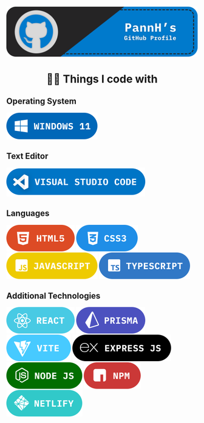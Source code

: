 <p align="center">
  <img src="./assets/banner.svg" alt="Profile Banner"/>
</p>

<h1 align="center">👨‍💻 Things I code with</h1>
<h2>Operating System</h2>

[![Windows 11](./assets/badge_windows11.svg)](https://www.microsoft.com/en-us/windows/windows-11)

<h2>Text Editor</h2>

[![Visual Studio Code](./assets/badge_visualstudiocode.svg)](https://code.visualstudio.com/)

<h2>Languages</h2>

[![HTML5](./assets/badge_html5.svg)](https://developer.mozilla.org/en-US/docs/Web/HTML) [![CSS3](./assets/badge_css3.svg)](https://developer.mozilla.org/en-US/docs/Web/CSS) [![JavaScript](./assets/badge_javascript.svg)](https://developer.mozilla.org/en-US/docs/Web/JavaScript) [![TypeScript](./assets/badge_typescript.svg)](https://www.typescriptlang.org/)

<h2>Additional Technologies</h2>

[![React](./assets/badge_react.svg)](https://en.reactjs.org/) [![Prisma](./assets/badge_prisma.svg)](https://www.prisma.io/) [![Vite](./assets/badge_vite.svg)](https://vitejs.dev/) [![Express JS](./assets/badge_expressjs.svg)](https://expressjs.com/) [![Node JS](./assets/badge_nodejs.svg)](https://nodejs.org/en/) [![NPM](./assets/badge_npm.svg)](https://www.npmjs.com/) [![Netlify](./assets/badge_netlify.svg)](https://www.netlify.com/)
